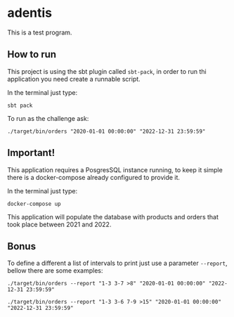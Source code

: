 # adentis


This is a test program.

## How to run

This project is using the sbt plugin called `sbt-pack`, in order to run thi application you need create a runnable script.


In the terminal just type:

```
sbt pack
```

To run as the challenge ask:

```
./target/bin/orders "2020-01-01 00:00:00" "2022-12-31 23:59:59"
```

## Important!

This application requires a PosgresSQL instance running, to keep it simple there is a docker-compose already configured to provide it.

In the terminal just type:

```
docker-compose up
```

This application will populate the database with products and orders that took place between 2021 and 2022.

## Bonus

To define a different a list of intervals to print just use a parameter `--report`, bellow there are some examples:

```
./target/bin/orders --report "1-3 3-7 >8" "2020-01-01 00:00:00" "2022-12-31 23:59:59"

./target/bin/orders --report "1-3 3-6 7-9 >15" "2020-01-01 00:00:00" "2022-12-31 23:59:59"

```